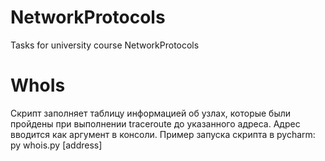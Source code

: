 # NetworkProtocols
 Tasks for university course NetworkProtocols
# WhoIs
 Скрипт заполняет таблицу информацией об узлах, которые были пройдены при выполнении traceroute до указанного адреса. Адрес вводится как аргумент в консоли.
 Пример запуска скрипта в pycharm: py whois.py [address]
